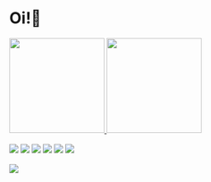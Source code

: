 # Oi!👋

<div>
  <a href="https://github.com/apradols">
  <img height="170em" src="https://github-readme-stats.vercel.app/api?username=apradols&show_icons=true&theme=tokyonight&include_all_commits=true&count_private=true"/>
  <img height="170em" src="https://github-readme-stats.vercel.app/api/top-langs/?username=apradols&layout=compact&langs_count=16&theme=tokyonight"/>
</div>
  
<div style="display: inline_block"><br>
  <a target="_blank"><img src="https://img.shields.io/badge/Python-14354C?style=for-the-badge&logo=python&logoColor=white" target="_blank"></a>
  <a target="_blank"><img src="https://img.shields.io/badge/HTML-239120?style=for-the-badge&logo=html5&logoColor=white" target="_blank"></a>
  <a target="_blank"><img src="https://img.shields.io/badge/Java-ED8B00?style=for-the-badge&logo=java&logoColor=white" target="_blank"></a>
  <a target="_blank"><img src="https://img.shields.io/badge/JavaScript-323330?style=for-the-badge&logo=javascript&logoColor=F7DF1E" target="_blank"></a>
  <a target="_blank"><img src="https://img.shields.io/badge/CSS-239120?&style=for-the-badge&logo=css3&logoColor=white" target="_blank"></a>
  <a target="_blank"><img src="https://img.shields.io/badge/C-00599C?style=for-the-badge&logo=c&logoColor=white" target="_blank"></a>
</div>
 
<div><br>
   <a href="https://www.linkedin.com/in/apradols/" target="_blank"><img src="https://img.shields.io/badge/-LinkedIn-%230077B5?style=for-the-badge&logo=linkedin&logoColor=white" target="_blank"></a>
</div>
  
